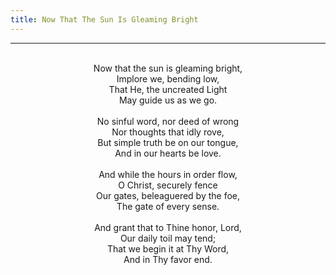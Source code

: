 ```yaml
---
title: Now That The Sun Is Gleaming Bright
---
```


---
<center>
<br/>
Now that the sun is gleaming bright,<br/>
Implore we, bending low,<br/>
That He, the uncreated Light<br/>
May guide us as we go.<br/>
<br/>
No sinful word, nor deed of wrong<br/>
Nor thoughts that idly rove,<br/>
But simple truth be on our tongue,<br/>
And in our hearts be love.<br/>
<br/>
And while the hours in order flow,<br/>
O Christ, securely fence<br/>
Our gates, beleaguered by the foe,<br/>
The gate of every sense.<br/>
<br/>
And grant that to Thine honor, Lord,<br/>
Our daily toil may tend;<br/>
That we begin it at Thy Word,<br/>
And in Thy favor end.<br/>

</center>